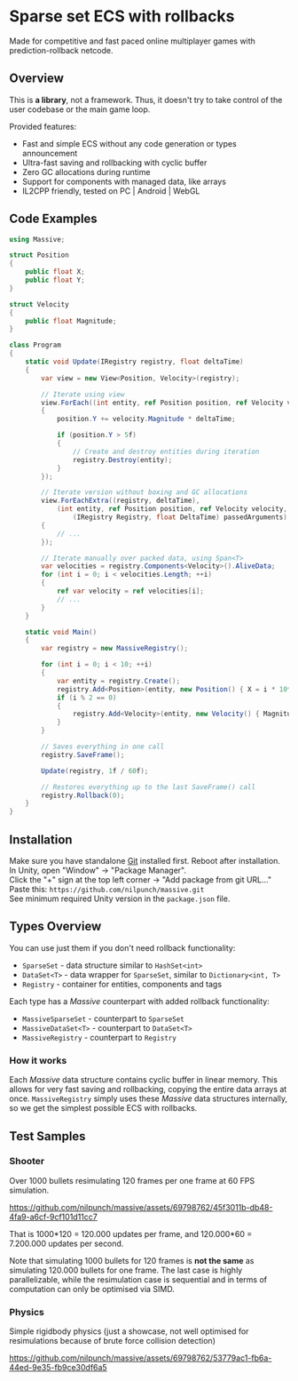 # Sparse set ECS with rollbacks

Made for competitive and fast paced online multiplayer games with prediction-rollback netcode.

## Overview

This is **a library**, not a framework. Thus, it doesn't try to take control of the user codebase or the main game loop.

Provided features:

- Fast and simple ECS without any code generation or types announcement
- Ultra-fast saving and rollbacking with cyclic buffer
- Zero GC allocations during runtime
- Support for components with managed data, like arrays
- IL2CPP friendly, tested on PC | Android | WebGL

## Code Examples

```cs
using Massive;

struct Position
{
    public float X;
    public float Y;
}

struct Velocity
{
    public float Magnitude;
}

class Program
{
    static void Update(IRegistry registry, float deltaTime)
    {
        var view = new View<Position, Velocity>(registry);

        // Iterate using view
        view.ForEach((int entity, ref Position position, ref Velocity velocity) =>
        {
            position.Y += velocity.Magnitude * deltaTime;

            if (position.Y > 5f)
            {
                // Create and destroy entities during iteration
                registry.Destroy(entity);
            }
        });

        // Iterate version without boxing and GC allocations
        view.ForEachExtra((registry, deltaTime),
            (int entity, ref Position position, ref Velocity velocity,
                (IRegistry Registry, float DeltaTime) passedArguments) =>
        {
            // ...
        });

        // Iterate manually over packed data, using Span<T>
        var velocities = registry.Components<Velocity>().AliveData;
        for (int i = 0; i < velocities.Length; ++i)
        {
            ref var velocity = ref velocities[i];
            // ...
        }
    }

    static void Main()
    {
        var registry = new MassiveRegistry();

        for (int i = 0; i < 10; ++i)
        {
            var entity = registry.Create();
            registry.Add<Position>(entity, new Position() { X = i * 10f });
            if (i % 2 == 0)
            {
                registry.Add<Velocity>(entity, new Velocity() { Magnitude = i * 10f });
            }
        }

        // Saves everything in one call
        registry.SaveFrame();

        Update(registry, 1f / 60f);

        // Restores everything up to the last SaveFrame() call
        registry.Rollback(0);
    }
}
```

## Installation

Make sure you have standalone [Git](https://git-scm.com/downloads) installed first. Reboot after installation.  
In Unity, open "Window" -> "Package Manager".  
Click the "+" sign at the top left corner -> "Add package from git URL..."  
Paste this: `https://github.com/nilpunch/massive.git`  
See minimum required Unity version in the `package.json` file.

## Types Overview

You can use just them if you don't need rollback functionality:

- `SparseSet` - data structure similar to `HashSet<int>`
- `DataSet<T>` - data wrapper for `SparseSet`, similar to `Dictionary<int, T>`
- `Registry` - container for entities, components and tags

Each type has a *Massive* counterpart with added rollback functionality:

- `MassiveSparseSet` - counterpart to `SparseSet`
- `MassiveDataSet<T>` - counterpart to `DataSet<T>`
- `MassiveRegistry` - counterpart to `Registry`

### How it works

Each *Massive* data structure contains cyclic buffer in linear memory. This allows for very fast saving and rollbacking, copying the entire data arrays at once. `MassiveRegistry` simply uses these *Massive* data structures internally, so we get the simplest possible ECS with rollbacks.

## Test Samples

### Shooter

Over 1000 bullets resimulating 120 frames per one frame at 60 FPS simulation.

https://github.com/nilpunch/massive/assets/69798762/45f3011b-db48-4fa9-a6cf-9cf101d11cc7

That is 1000\*120 = 120.000 updates per frame, and 120.000\*60 = 7.200.000 updates per second.

Note that simulating 1000 bullets for 120 frames is **not the same** as simulating 120.000 bullets for one frame. The last case is highly parallelizable, while the resimulation case is sequential and in terms of computation can only be optimised via SIMD.

### Physics

Simple rigidbody physics (just a showcase, not well optimised for resimulations because of brute force collision detection)

https://github.com/nilpunch/massive/assets/69798762/53779ac1-fb6a-44ed-9e35-fb9ce30df6a5
